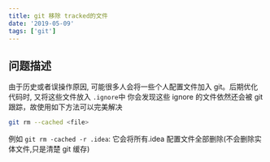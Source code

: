 ```yaml
---
title: git 移除 tracked的文件
date: '2019-05-09'
tags: ['git']
---
```


## 问题描述

由于历史或者误操作原因, 可能很多人会将一些个人配置文件加入 git。后期优化代码时, 又将这些文件放入 `.ignore`中
你会发现这些 ignore 的文件依然还会被 git 跟踪，故使用如下方法可以完美解决

```bash
git rm --cached <file>
```

例如 `git rm -cached -r .idea`: 它会将所有.idea 配置文件全部删除(不会删除实体文件,只是清楚 git 缓存)
